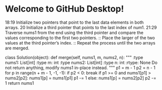# Welcome to GitHub Desktop!

18:19 Initialize two pointers that point to the last data elements in both arrays.
20 Initialize a third pointer that points to the last index of num1.
21:29 Traverse nums1 from the end using the third pointer and compare the values corresponding to the first two pointers.
:: Place the larger of the two values at the third pointer’s index.
:: Repeat the process until the two arrays are merged.

class Solution(object):
    def merge(self, nums1, m, nums2, n):
        """
        :type nums1: List[int]
        :type m: int
        :type nums2: List[int]
        :type n: int
        :rtype: None Do not return anything, modify nums1 in-place instead.
        """
        p1 = m - 1
        p2 = n - 1
        for p in range(n + m - 1, -1, -1):
            if p2 < 0:
                break
            if p1 >= 0 and nums1[p1] > nums2[p2]:
                nums1[p] = nums1[p1]
                p1 -= 1
            else:
                nums1[p] = nums2[p2]
                p2 -= 1
        return nums1

[//]: # (You are given two integer arrays nums1 and nums2, sorted in non-decreasing order, and two integers m and n, representing the number of elements in nums1 and nums2 respectively.)

[//]: # (Merge nums1 and nums2 into a single array sorted in non-decreasing order.)

[//]: # (The final sorted array should not be returned by the function, but instead be stored inside the array nums1. To accommodate this, nums1 has a length of m + n, where the first m elements denote the elements that should be merged, and the last n elements are set to 0 and should be ignored. nums2 has a length of n.)

[//]: # (Example 1:)

[//]: # (Input: nums1 = [1,2,3,0,0,0], m = 3, nums2 = [2,5,6], n = 3)

[//]: # (Output: [1,2,2,3,5,6])

[//]: # (Explanation: The arrays we are merging are [1,2,3] and [2,5,6].)

[//]: # (The result of the merge is [1,2,2,3,5,6] with the underlined elements coming from nums1.)

[//]: # (Example 2:)

[//]: # (Input: nums1 = [1], m = 1, nums2 = [], n = 0)

[//]: # (Output: [1])

[//]: # (Explanation: The arrays we are merging are [1] and [].)

[//]: # (The result of the merge is [1].)

[//]: # (Example 3:)

[//]: # (Input: nums1 = [0], m = 0, nums2 = [1], n = 1)

[//]: # (Output: [1])

[//]: # (Explanation: The arrays we are merging are [] and [1].)

[//]: # (The result of the merge is [1].)

[//]: # (Note that because m = 0, there are no elements in nums1. The 0 is only there to ensure the merge result can fit in nums1.)

[//]: # (Constraints:)

[//]: # (nums1.length == m + n)

[//]: # (nums2.length == n)

[//]: # (0 <= m, n <= 200)

[//]: # (1 <= m + n <= 200)

[//]: # (-10^9 <= nums1[i], nums2[j] <= 10^9)
[//]: # (Follow up: Can you come up with an algorithm that runs in Om+n time?)